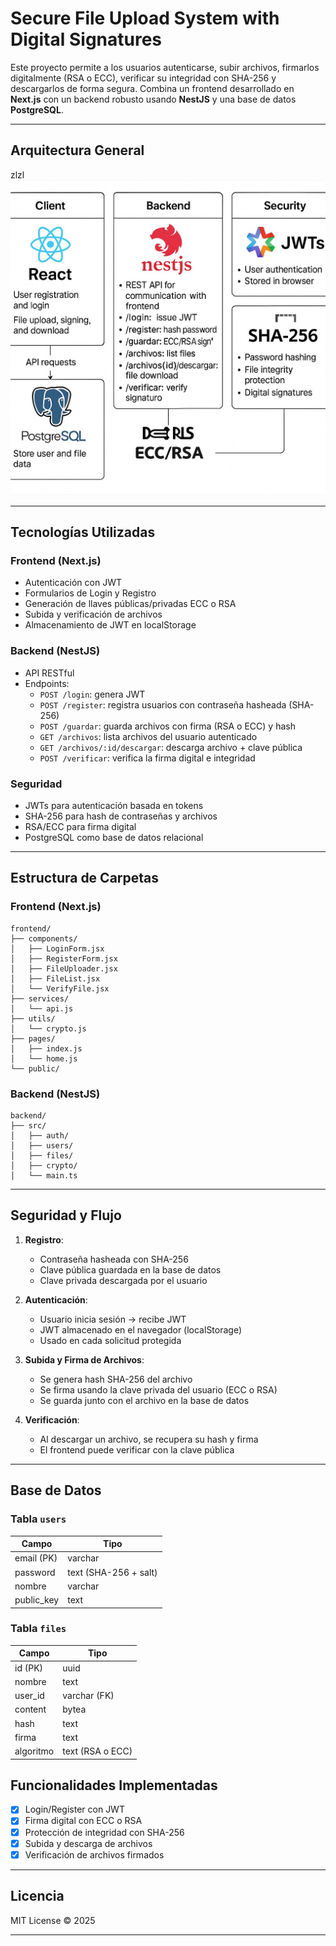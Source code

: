 #  Secure File Upload System with Digital Signatures

Este proyecto permite a los usuarios autenticarse, subir archivos, firmarlos digitalmente (RSA o ECC), verificar su integridad con SHA-256 y descargarlos de forma segura. Combina un frontend desarrollado en **Next.js** con un backend robusto usando **NestJS** y una base de datos **PostgreSQL**.

---

##  Arquitectura General
zlzl
![alt text](image.png)


---

##  Tecnologías Utilizadas

### Frontend (Next.js)
- Autenticación con JWT
- Formularios de Login y Registro
- Generación de llaves públicas/privadas ECC o RSA
- Subida y verificación de archivos
- Almacenamiento de JWT en localStorage

###  Backend (NestJS)
- API RESTful
- Endpoints:
  - `POST /login`: genera JWT
  - `POST /register`: registra usuarios con contraseña hasheada (SHA-256)
  - `POST /guardar`: guarda archivos con firma (RSA o ECC) y hash
  - `GET /archivos`: lista archivos del usuario autenticado
  - `GET /archivos/:id/descargar`: descarga archivo + clave pública
  - `POST /verificar`: verifica la firma digital e integridad

### Seguridad
- JWTs para autenticación basada en tokens
- SHA-256 para hash de contraseñas y archivos
- RSA/ECC para firma digital
- PostgreSQL como base de datos relacional

---

##  Estructura de Carpetas

###  Frontend (Next.js)

```
frontend/
├── components/
│   ├── LoginForm.jsx
│   ├── RegisterForm.jsx
│   ├── FileUploader.jsx
│   ├── FileList.jsx
│   └── VerifyFile.jsx
├── services/
│   └── api.js
├── utils/
│   └── crypto.js
├── pages/
│   ├── index.js
│   └── home.js
└── public/
```

###  Backend (NestJS)

```
backend/
├── src/
│   ├── auth/
│   ├── users/
│   ├── files/
│   ├── crypto/
│   └── main.ts
```

---

##  Seguridad y Flujo

1. **Registro**:
   - Contraseña hasheada con SHA-256
   - Clave pública guardada en la base de datos
   - Clave privada descargada por el usuario

2. **Autenticación**:
   - Usuario inicia sesión → recibe JWT
   - JWT almacenado en el navegador (localStorage)
   - Usado en cada solicitud protegida

3. **Subida y Firma de Archivos**:
   - Se genera hash SHA-256 del archivo
   - Se firma usando la clave privada del usuario (ECC o RSA)
   - Se guarda junto con el archivo en la base de datos

4. **Verificación**:
   - Al descargar un archivo, se recupera su hash y firma
   - El frontend puede verificar con la clave pública

---

##  Base de Datos

### Tabla `users`
| Campo | Tipo |
|-------|------|
| email (PK) | varchar |
| password | text (SHA-256 + salt) |
| nombre | varchar |
| public_key | text |

### Tabla `files`
| Campo | Tipo |
|-------|------|
| id (PK) | uuid |
| nombre | text |
| user_id | varchar (FK) |
| content | bytea |
| hash | text |
| firma | text |
| algoritmo | text (RSA o ECC) |





##  Funcionalidades Implementadas

- [x] Login/Register con JWT
- [x] Firma digital con ECC o RSA
- [x] Protección de integridad con SHA-256
- [x] Subida y descarga de archivos
- [x] Verificación de archivos firmados

---

##  Licencia

MIT License © 2025

---